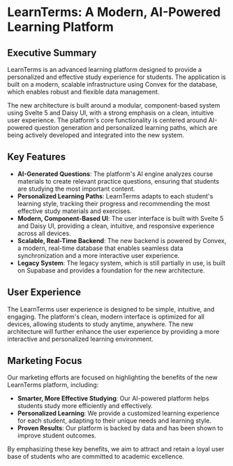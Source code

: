 # LearnTerms: A Modern, AI-Powered Learning Platform

## Executive Summary

LearnTerms is an advanced learning platform designed to provide a personalized and effective study experience for students. The application is built on a modern, scalable infrastructure using Convex for the database, which enables robust and flexible data management.

The new architecture is built around a modular, component-based system using Svelte 5 and Daisy UI, with a strong emphasis on a clean, intuitive user experience. The platform's core functionality is centered around AI-powered question generation and personalized learning paths, which are being actively developed and integrated into the new system.

## Key Features

- **AI-Generated Questions**: The platform's AI engine analyzes course materials to create relevant practice questions, ensuring that students are studying the most important content.
- **Personalized Learning Paths**: LearnTerms adapts to each student's learning style, tracking their progress and recommending the most effective study materials and exercises.
- **Modern, Component-Based UI**: The user interface is built with Svelte 5 and Daisy UI, providing a clean, intuitive, and responsive experience across all devices.
- **Scalable, Real-Time Backend**: The new backend is powered by Convex, a modern, real-time database that enables seamless data synchronization and a more interactive user experience.
- **Legacy System**: The legacy system, which is still partially in use, is built on Supabase and provides a foundation for the new architecture.

## User Experience

The LearnTerms user experience is designed to be simple, intuitive, and engaging. The platform's clean, modern interface is optimized for all devices, allowing students to study anytime, anywhere. The new architecture will further enhance the user experience by providing a more interactive and personalized learning environment.

## Marketing Focus

Our marketing efforts are focused on highlighting the benefits of the new LearnTerms platform, including:

- **Smarter, More Effective Studying**: Our AI-powered platform helps students study more efficiently and effectively.
- **Personalized Learning**: We provide a customized learning experience for each student, adapting to their unique needs and learning style.
- **Proven Results**: Our platform is backed by data and has been shown to improve student outcomes.

By emphasizing these key benefits, we aim to attract and retain a loyal user base of students who are committed to academic excellence.
